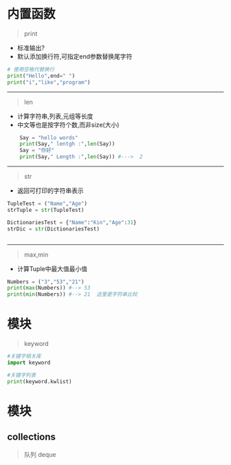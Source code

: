 # 内置函数
> print
* 标准输出?
* 默认添加换行符,可指定end参数替换尾字符
```python
# 使用空格代替换行
print("Hello",end=" ")
print("i","like","program")

```

---
> len
* 计算字符串,列表,元组等长度
* 中文等也是按字符个数,而非size(大小)
```python
    Say = "hello words"
    print(Say," lentgh :",len(Say))
    Say = "你好"
    print(Say," Length :",len(Say)) #--->  2

```

---
> str
* 返回可打印的字符串表示
```python
TupleTest = ("Name","Age")
strTuple = str(TupleTest)

DictionariesTest = {"Name":"Kin","Age":31}
strDic = str(DictionariesTest)



```

---
> max,min
* 计算Tuple中最大值最小值
```python
Numbers = ("3","53","21")
print(max(Numbers)) #--> 53
print(min(Numbers)) #--> 21  这里是字符串比较

```

# 模块
> keyword

```python
#关键字相关库
import keyword

#关键字列表
print(keyword.kwlist)

```

# 模块
## collections
> 队列 deque